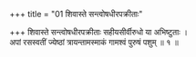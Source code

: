 +++
title = "01 शिवास्ते सन्त्वोषधीरपक्रीताः"

+++
शिवास्ते सन्त्वोषधीरपक्रीताः सहीयसीर्वीरुधो या अभिष्टुताः ।  
अपां रसस्वतीं ज्येष्ठां त्रायन्तामस्माकं गामश्वं पुरुषं पशुम् ॥ १ ॥